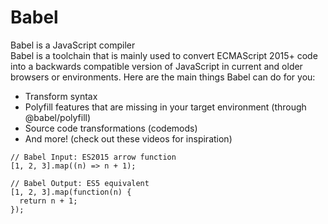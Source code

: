# Babel
Babel is a JavaScript compiler  
Babel is a toolchain that is mainly used to convert ECMAScript 2015+ code into a backwards compatible version of JavaScript in current and older browsers or environments. Here are the main things Babel can do for you:
* Transform syntax
* Polyfill features that are missing in your target environment (through @babel/polyfill)
* Source code transformations (codemods)
* And more! (check out these videos for inspiration)
```
// Babel Input: ES2015 arrow function
[1, 2, 3].map((n) => n + 1);

// Babel Output: ES5 equivalent
[1, 2, 3].map(function(n) {
  return n + 1;
});
```
